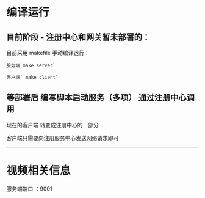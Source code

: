 # 编译运行

## 目前阶段 - 注册中心和网关暂未部署的：

目前采用 makefile 手动编译运行：

    服务端`make server`

    客户端` make client`

## 等部署后 编写脚本启动服务（多项） 通过注册中心调用

现在的客户端 转变成注册中心的一部分

客户端只需要向注册服务中心发送网络请求即可

---

# 视频相关信息

服务端端口 ：9001
